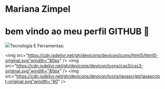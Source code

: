 <div display="inline-block">

<h1 align="left"> Mariana Zimpel </h1>
<h1 align="left"> bem vindo ao meu perfil GITHUB 🗽</h1> 
<img src="https://cdn.jsdelivr.net/gh/devicons/devicon/icons/facebook/facebook-original.svg" width="80px />
<img src="https://github.com/marianaazimpel/marianaazimpel/blob/main/instagram.png?raw=true"width="80px />
</div>

</br>
</br>

tenho 15 anos, moro em São José das Palmeira/pr e sou aluna da diciplina de pensamento coputacional!

### Tecnologia E Ferramentas:
</code> <img src="https://cdn.jsdelivr.net/gh/devicons/devicon/icons/html5/html5-original.svg"windth="80px" /> </code>
</code> <img src="https://cdn.jsdelivr.net/gh/devicons/devicon/icons/css3/css3-original.svg"windth="80px" /> </code>
</code> <img src="https://cdn.jsdelivr.net/gh/devicons/devicon/icons/javascript/javascript-original.svg"windth="80" /> </code>
</code>
   
